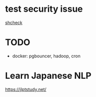 # test security issue
[shcheck](https://github.com/meliot/shcheck)

# TODO
* docker: pgbouncer, hadoop, cron


# Learn Japanese NLP
https://jlptstudy.net/

